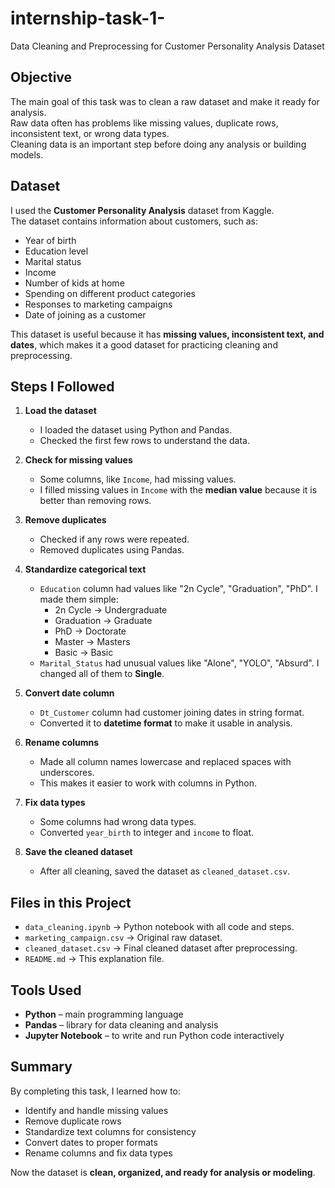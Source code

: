 # internship-task-1-
Data Cleaning and Preprocessing for Customer Personality Analysis Dataset
## Objective
The main goal of this task was to clean a raw dataset and make it ready for analysis.  
Raw data often has problems like missing values, duplicate rows, inconsistent text, or wrong data types.  
Cleaning data is an important step before doing any analysis or building models.

## Dataset
I used the **Customer Personality Analysis** dataset from Kaggle.  
The dataset contains information about customers, such as:

- Year of birth  
- Education level  
- Marital status  
- Income  
- Number of kids at home  
- Spending on different product categories  
- Responses to marketing campaigns  
- Date of joining as a customer  

This dataset is useful because it has **missing values, inconsistent text, and dates**, which makes it a good dataset for practicing cleaning and preprocessing.

## Steps I Followed

1. **Load the dataset**  
   - I loaded the dataset using Python and Pandas.  
   - Checked the first few rows to understand the data.

2. **Check for missing values**  
   - Some columns, like `Income`, had missing values.  
   - I filled missing values in `Income` with the **median value** because it is better than removing rows.

3. **Remove duplicates**  
   - Checked if any rows were repeated.  
   - Removed duplicates using Pandas.

4. **Standardize categorical text**  
   - `Education` column had values like "2n Cycle", "Graduation", "PhD". I made them simple:  
     - 2n Cycle → Undergraduate  
     - Graduation → Graduate  
     - PhD → Doctorate  
     - Master → Masters  
     - Basic → Basic  
   - `Marital_Status` had unusual values like "Alone", "YOLO", "Absurd". I changed all of them to **Single**.

5. **Convert date column**  
   - `Dt_Customer` column had customer joining dates in string format.  
   - Converted it to **datetime format** to make it usable in analysis.

6. **Rename columns**  
   - Made all column names lowercase and replaced spaces with underscores.  
   - This makes it easier to work with columns in Python.

7. **Fix data types**  
   - Some columns had wrong data types.  
   - Converted `year_birth` to integer and `income` to float.

8. **Save the cleaned dataset**  
   - After all cleaning, saved the dataset as `cleaned_dataset.csv`.

## Files in this Project

- `data_cleaning.ipynb` → Python notebook with all code and steps.  
- `marketing_campaign.csv` → Original raw dataset.  
- `cleaned_dataset.csv` → Final cleaned dataset after preprocessing.  
- `README.md` → This explanation file.

## Tools Used

- **Python** – main programming language  
- **Pandas** – library for data cleaning and analysis  
- **Jupyter Notebook** – to write and run Python code interactively  

## Summary
By completing this task, I learned how to:

- Identify and handle missing values  
- Remove duplicate rows  
- Standardize text columns for consistency  
- Convert dates to proper formats  
- Rename columns and fix data types  

Now the dataset is **clean, organized, and ready for analysis or modeling**.
